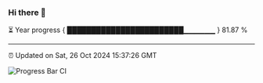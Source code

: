 ### Hi there 👋

⏳ Year progress { ████████████████████████▁▁▁▁▁▁ } 81.87 %

---

⏰ Updated on Sat, 26 Oct 2024 15:37:26 GMT

![Progress Bar CI](https://github.com/IshwaranRudhara/GIT-ACTION/workflows/Progress%20Bar%20CI/badge.svg)
